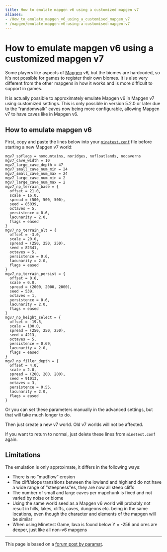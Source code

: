 ```yaml
---
title: How to emulate mapgen v6 using a customized mapgen v7
aliases:
- /How_to_emulate_mapgen_v6_using_a_customised_mapgen_v7
- /mapgen/emulate-mapgen-v6-using-a-customised-mapgen-v7
---
```


# How to emulate mapgen v6 using a customized mapgen v7
Some players like aspects of [Mapgen](/for-creators/mapgen) v6, but the biomes are hardcoded, so it's not possible for games to register their own biomes. It is also very different from the other mapgens in how it works and is more difficult to support in games.

It is actually possible to approximately emulate Mapgen v6 in Mapgen v7 using customized settings. This is only possible in version 5.2.0 or later due to the “randomwalk” caves now being more configurable, allowing Mapgen v7 to have caves like in Mapgen v6.

How to emulate mapgen v6
------------------------

First, copy and paste the lines below into your [`minetest.conf`](/for-players/minetest-conf "Minetest.conf") file before starting a new Mapgen v7 world:

```
mgv7_spflags = nomountains, noridges, nofloatlands, nocaverns
mgv7_cave_width = 10
mgv7_large_cave_depth = 47
mgv7_small_cave_num_min = 24
mgv7_small_cave_num_max = 24
mgv7_large_cave_num_min = 2
mgv7_large_cave_num_max = 2
mgv7_np_terrain_base = {
  offset = 21.0,
  scale = 16.0,
  spread = (500, 500, 500),
  seed = 85039,
  octaves = 5,
  persistence = 0.6,
  lacunarity = 2.0,
  flags = eased
}
mgv7_np_terrain_alt = {
  offset = -3.0,
  scale = 20.0,
  spread = (250, 250, 250),
  seed = 82341,
  octaves = 5,
  persistence = 0.6,
  lacunarity = 2.0,
  flags = eased
}
mgv7_np_terrain_persist = {
  offset = 0.6,
  scale = 0.0,
  spread = (2000, 2000, 2000),
  seed = 539,
  octaves = 1,
  persistence = 0.6,
  lacunarity = 2.0,
  flags = eased
}
mgv7_np_height_select = {
  offset = -19.5,
  scale = 100.0,
  spread = (250, 250, 250),
  seed = 4213,
  octaves = 5,
  persistence = 0.69,
  lacunarity = 2.0,
  flags = eased
}
mgv7_np_filler_depth = {
  offset = 4.0,
  scale = 2.0,
  spread = (200, 200, 200),
  seed = 91013,
  octaves = 3,
  persistence = 0.55,
  lacunarity = 2.0,
  flags = eased
}

```


Or you can set these parameters manually in the advanced settings, but that will take much longer to do.

Then just create a new v7 world. Old v7 worlds will not be affected.

If you want to return to normal, just delete these lines from `minetest.conf` again.

Limitations
-----------

The emulation is only approximate, it differs in the following ways:

*   There is no “mudflow” erosion
*   The cliff/slope transitions between the lowland and highland do not have a wide range of "steepness"es, they are now all steep cliffs
*   The number of small and large caves per mapchunk is fixed and not varied by noise or biome
*   Using the same world seed as a Mapgen v6 world will probably not result in hills, lakes, cliffs, caves, dungeons etc. being in the same locations, even though the character and elements of the mapgen will be similar
*   When using Minetest Game, lava is found below Y = -256 and ores are deeper, just like all non-v6 mapgens

* * *

This page is based on a [forum post by paramat](https://forum.luanti.org/viewtopic.php?f=3&t=24831).
